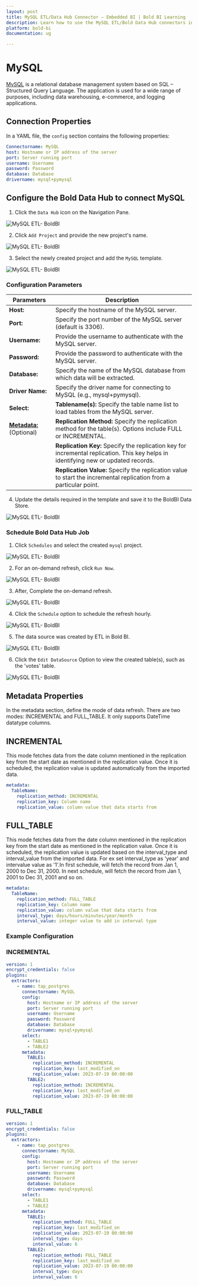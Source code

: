 ```yaml
---
layout: post
title: MySQL ETL/Data Hub Connector – Embedded BI | Bold BI Learning
description: Learn how to use the MySQL ETL/Bold Data Hub connectors in Bold BI Enterprise Edition. Discover simple steps to integrate data smoothly and make the most of your analytics.
platform: bold-bi
documentation: ug

---
```


# MySQL

[MySQL](https://www.mysql.com/) is a relational database management system based on SQL – Structured Query Language. The application is used for a wide range of purposes, including data warehousing, e-commerce, and logging applications.

## Connection Properties

In a YAML file, the `config` section contains the following properties:

```yaml
Connectorname: MySQL
host: Hostname or IP address of the server
port: Server running port
username: Username
password: Password
database: Database
drivername: mysql+pymysql
```

## Configure the Bold Data Hub to connect MySQL

  1. Click the `Data Hub` icon on the Navigation Pane.

  ![MySQL ETL- BoldBI](/static/assets/working-with-etl/images/clickdatahub.png#max-width=100%)

  2. Click `Add Project` and provide the new project's name.
  
   ![MySQL ETL- BoldBI](/static/assets/working-with-etl/images/mysqletl_addprojectDataHub.png#max-width=100%)
  
  3. Select the newly created project and add the `MySQL` template.

  ![MySQL ETL- BoldBI](/static/assets/working-with-etl/images/mysqletl_addTempleteDataHub.png#max-width=100%)
  
### Configuration Parameters
  
  |Parameters |    Description                                          |
|--------------------------|----------------------------------------------|
| **Host:**                | Specify the hostname of the MySQL server.    |
| **Port:**                | Specify the port number of the MySQL server (default is 3306). |
| **Username:**            | Provide the username to authenticate with the MySQL server. |
| **Password:**            | Provide the password to authenticate with the MySQL server. |
| **Database:**            | Specify the name of the MySQL database from which data will be extracted. |
| **Driver Name:**         | Specify the driver name for connecting to MySQL (e.g., mysql+pymysql). |
|    **Select:**     |                                  **Tablename(s):**       Specify the table name list to load tables from the MySQL server.|
| [**Metadata:**](#metadata-properties) (Optional)  | **Replication Method:**  Specify the replication method for the table(s). Options include FULL or INCREMENTAL. |
|| **Replication Key:**   Specify the replication key for incremental replication. This key helps in identifying new or updated records.| 
|| **Replication Value:**  Specify the replication value to start the incremental replication from a particular point. |

  4. Update the details required in the template and save it to the BoldBI Data Store.

  ![MySQL ETL- BoldBI](/static/assets/working-with-etl/images/mysqletl_updateDataHub.png#max-width=100%)

### Schedule Bold Data Hub Job

1. Click `Schedules` and select the created `mysql` project.

![MySQL ETL- BoldBI](/static/assets/working-with-etl/images/mysqletl_scheduleDataHub.png#max-width=100%)

2. For an on-demand refresh, click `Run Now`.

![MySQL ETL- BoldBI](/static/assets/working-with-etl/images/mysqletl_runDataHub.png#max-width=100%)  

3. After, Complete the on-demand refresh.

![MySQL ETL- BoldBI](/static/assets/working-with-etl/images/mysqletl_refreshcompleteDataHub.png#max-width=100%) 

4. Click the `Schedule` option to schedule the refresh hourly.

![MySQL ETL- BoldBI](/static/assets/working-with-etl/images/mysqletl_schedulerefresh.png#max-width=100%)  

5. The data source was created by ETL in Bold BI.

![MySQL ETL- BoldBI](/static/assets/working-with-etl/images/mysqletl_newdsDataHub.png#max-width=100%)

6. Click the `Edit DataSource` Option to view the created table(s), such as the 'votes' table.

![MySQL ETL- BoldBI](/static/assets/working-with-etl/images/mysqletl_tableDataHub.png#max-width=100%)

## Metadata Properties

In the metadata section, define the mode of data refresh. There are two modes: INCREMENTAL and FULL_TABLE. It only supports DateTime datatype columns.

## INCREMENTAL

This mode fetches data from the date column mentioned in the replication key from the start date as mentioned in the replication value. Once it is scheduled, the replication value is updated automatically from the imported data.

```yaml
metadata:
  TableName:
    replication_method: INCREMENTAL
    replication_key: Column name
    replication_value: column value that data starts from
``` 

## FULL_TABLE

This mode fetches data from the date column mentioned in the replication key from the start date as mentioned in the replication value. Once it is scheduled, the replication value is updated based on the interval_type and interval_value from the imported data. For ex set interval_type as 'year' and intervalue value as '1'.In first schedule, will fetch the record from Jan 1, 2000 to Dec 31, 2000. In next schedule, will fetch the record from Jan 1, 2001 to Dec 31, 2001 and so on.

```yaml
metadata:
  TableName:
    replication_method: FULL_TABLE
    replication_key: Column name
    replication_value: column value that data starts from
    interval_type: days/hours/minutes/year/month
    interval_value: integer value to add in interval type
```


### Example Configuration

### INCREMENTAL

```yaml
version: 1
encrypt_credentials: false
plugins:
  extractors:
    - name: tap_postgres
      connectorname: MySQL
      config:
        host: Hostname or IP address of the server
        port: Server running port
        username: Username
        password: Password
        database: Database
        drivername: mysql+pymysql
      select:
        - TABLE1
        - TABLE2
      metadata:
        TABLE1:
          replication_method: INCREMENTAL
          replication_key: last_modified_on
          replication_value: 2023-07-19 00:00:00
        TABLE2:
          replication_method: INCREMENTAL
          replication_key: last_modified_on
          replication_value: 2023-07-19 00:00:00
```

### FULL_TABLE

```yaml
version: 1
encrypt_credentials: false
plugins:
  extractors:
    - name: tap_postgres
      connectorname: MySQL
      config:
        host: Hostname or IP address of the server
        port: Server running port
        username: Username
        password: Password
        database: Database
        drivername: mysql+pymysql
      select:
        - TABLE1
        - TABLE2
      metadata:
        TABLE1:
          replication_method: FULL_TABLE
          replication_key: last_modified_on
          replication_value: 2023-07-19 00:00:00
          interval_type: days
          interval_value: 6
        TABLE2:
          replication_method: FULL_TABLE
          replication_key: last_modified_on
          replication_value: 2023-07-19 00:00:00
          interval_type: days
          interval_value: 6
```

